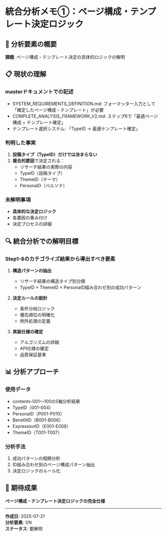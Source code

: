 # 統合分析メモ①：ページ構成・テンプレート決定ロジック

## 🎯 分析要素の概要

**課題**: ページ構成・テンプレート決定の具体的ロジックの解明

## 📋 現状の理解

### **masterドキュメントでの記述**
- SYSTEM_REQUIREMENTS_DEFINITION.md: フォーマッター入力として「確定したページ構成・テンプレート」が必要
- COMPLETE_ANALYSIS_FRAMEWORK_V2.md: ステップ6で「最適ページ構成 + テンプレート確定」
- テンプレート選択システム: 「TypeID → 最適テンプレート確定」

### **判明した事実**
1. **投稿タイプ（TypeID）だけでは決まらない**
2. **複合的要因**で決定される：
   - リサーチ結果の実際の内容
   - TypeID（投稿タイプ）
   - ThemeID（テーマ）
   - PersonaID（ペルソナ）

### **未解明事項**
- **具体的な決定ロジック**
- 各要因の重み付け
- 決定プロセスの詳細

## 🔍 統合分析での解明目標

### **Step1-8のカテゴライズ結果から導出すべき要素**
1. **構造パターンの抽出**
   - リサーチ結果の構造タイプ別分類
   - TypeID × ThemeID × PersonaID組み合わせ別の成功パターン

2. **決定ルールの設計**
   - 条件分岐ロジック
   - 優先順位の明確化
   - 例外処理の定義

3. **実装仕様の確定**
   - アルゴリズムの詳細
   - API仕様の確定
   - 品質保証基準

## 📊 分析アプローチ

### **使用データ**
- contents-001〜100の5軸分析結果
- TypeID（001-004）
- PersonaID（P001-P010）
- BenefitID（B001-B006）
- ExpressionID（E001-E008）
- ThemeID（T001-T007）

### **分析手法**
1. 成功パターンの相関分析
2. ID組み合わせ別のページ構成パターン抽出
3. 決定ロジックのルール化

## 🎯 期待成果

**ページ構成・テンプレート決定ロジックの完全仕様**

---

**作成日**: 2025-07-21  
**分析要素**: 1/N  
**ステータス**: 要解明
